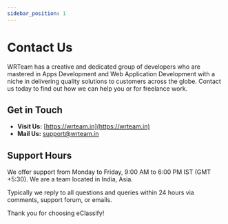 ```yaml
---
sidebar_position: 1
---
```


# Contact Us

WRTeam has a creative and dedicated group of developers who are mastered in Apps Development and Web Application Development with a niche in delivering quality solutions to customers across the globe. Contact us today to find out how we can help you or for freelance work.

## Get in Touch

- **Visit Us:** [https://wrteam.in](https://wrteam.in)
- **Mail Us:** [support@wrteam.in](mailto:support@wrteam.in)

## Support Hours

We offer support from Monday to Friday, 9:00 AM to 6:00 PM IST (GMT +5:30). We are a team located in India, Asia.

Typically we reply to all questions and queries within 24 hours via comments, support forum, or emails.

Thank you for choosing eClassify!
